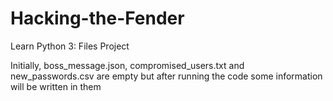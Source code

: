 # Hacking-the-Fender
Learn Python 3: Files Project

Initially, boss_message.json, compromised_users.txt and new_passwords.csv are empty 
but after running the code some information will be written in them
